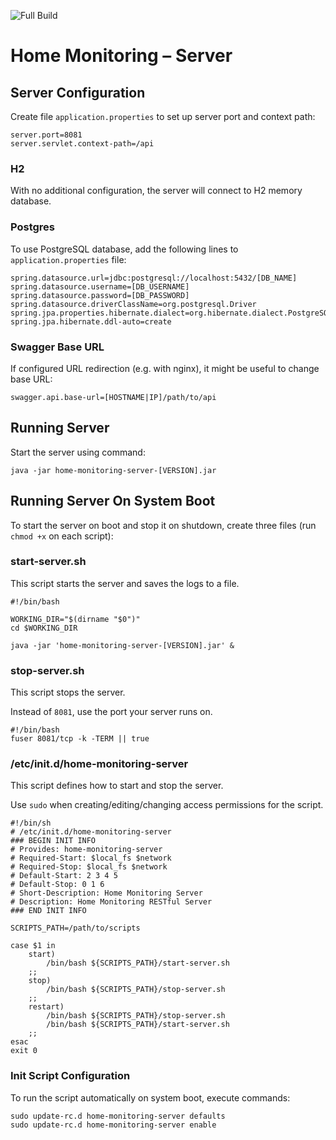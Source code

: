 ![Full Build](https://github.com/sczerwinski/home-monitoring-server/workflows/Full%20Build/badge.svg)

# Home Monitoring – Server

## Server Configuration

Create file `application.properties` to set up server port and context path:

```properties
server.port=8081
server.servlet.context-path=/api
```

### H2

With no additional configuration, the server will connect to H2 memory database.

### Postgres

To use PostgreSQL database, add the following lines to `application.properties` file:

```properties
spring.datasource.url=jdbc:postgresql://localhost:5432/[DB_NAME]
spring.datasource.username=[DB_USERNAME]
spring.datasource.password=[DB_PASSWORD]
spring.datasource.driverClassName=org.postgresql.Driver
spring.jpa.properties.hibernate.dialect=org.hibernate.dialect.PostgreSQLDialect
spring.jpa.hibernate.ddl-auto=create
```

### Swagger Base URL

If configured URL redirection (e.g. with nginx), it might be useful to change base URL:

```properties
swagger.api.base-url=[HOSTNAME|IP]/path/to/api
```

## Running Server

Start the server using command:

```shell script
java -jar home-monitoring-server-[VERSION].jar
```

## Running Server On System Boot

To start the server on boot and stop it on shutdown,
create three files (run `chmod +x` on each script):

### start-server.sh

This script starts the server and saves the logs to a file.

```shell script
#!/bin/bash

WORKING_DIR="$(dirname "$0")"
cd $WORKING_DIR

java -jar 'home-monitoring-server-[VERSION].jar' &
```

### stop-server.sh

This script stops the server.

Instead of `8081`, use the port your server runs on.

```shell script
#!/bin/bash
fuser 8081/tcp -k -TERM || true
```

### /etc/init.d/home-monitoring-server

This script defines how to start and stop the server.

Use `sudo` when creating/editing/changing access permissions for the script.

```shell script
#!/bin/sh
# /etc/init.d/home-monitoring-server
### BEGIN INIT INFO
# Provides: home-monitoring-server
# Required-Start: $local_fs $network
# Required-Stop: $local_fs $network
# Default-Start: 2 3 4 5
# Default-Stop: 0 1 6
# Short-Description: Home Monitoring Server
# Description: Home Monitoring RESTful Server
### END INIT INFO

SCRIPTS_PATH=/path/to/scripts

case $1 in
    start)
        /bin/bash ${SCRIPTS_PATH}/start-server.sh
    ;;
    stop)
        /bin/bash ${SCRIPTS_PATH}/stop-server.sh  
    ;;
    restart)
        /bin/bash ${SCRIPTS_PATH}/stop-server.sh
        /bin/bash ${SCRIPTS_PATH}/start-server.sh
    ;;
esac
exit 0
```

### Init Script Configuration

To run the script automatically on system boot, execute commands:

```shell script
sudo update-rc.d home-monitoring-server defaults
sudo update-rc.d home-monitoring-server enable
```
